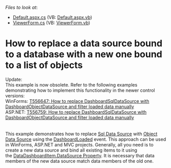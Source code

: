 <!-- default file list -->
*Files to look at*:

* [Default.aspx.cs](./CS/AspProject/Default.aspx.cs) (VB: [Default.aspx.vb](./VB/AspProject/Default.aspx.vb))
* [ViewerForm.cs](./CS/WinFormsProject/ViewerForm.cs) (VB: [ViewerForm.vb](./VB/WinFormsProject/ViewerForm.vb))
<!-- default file list end -->
# How to replace a data source bound to a database with a new one bound to a list of objects


<p>Update:<br>This example is now obsolete. Refer to the following examples demonstrating how to implement this functionality in the newer control versions:<br>WinForms: <a href="https://www.devexpress.com/Support/Center/p/T556647">T556647: How to replace DashboardSqlDataSource with DashboardObjectDataSource and filter loaded data manually</a><br>ASP.NET: <a href="https://www.devexpress.com/Support/Center/p/T556759">T556759: How to replace DashboardSqlDataSource with DashboardObjectDataSource and filter loaded data manually</a><br><br><br>This example demonstrates how to replace <a href="https://documentation.devexpress.com/Dashboard/clsDevExpressDashboardCommonDashboardSqlDataSourcetopic.aspx">Sql Data Source</a> with <a href="https://documentation.devexpress.com/Dashboard/clsDevExpressDashboardCommonDashboardObjectDataSourcetopic.aspx">Object Data Source</a> using the <a href="https://documentation.devexpress.com/#Dashboard/DevExpressDashboardWinDashboardViewer_DashboardLoadedtopic">DashboardLoaded</a> event. This approach can be used in WinForms, ASP.NET and MVC projects. Generally, all you need is to create a new data source and bind all existing items to it using the <a href="https://documentation.devexpress.com/#Dashboard/DevExpressDashboardCommonDataDashboardItem_DataSourcetopic">DataDashboardItem.DataSource Property</a>. It is necessary that data members of the new data source match data members of the old one.</p>

<br/>


